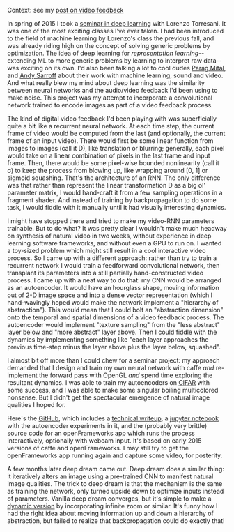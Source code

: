 <!--
.. title: Video Synthesis With Convolutional Autoencoders
.. slug: convnet-video-feedback
.. date: 2017-01-09 18:26:25 UTC-05:00
.. tags: machine learning, deep learning, autoencoder, recurrent, video feedback, visual, openFrameworks, caffe, lorenzo torresani
.. category:
.. link:
.. description:
.. type: text
-->

Context: see my [post on video feedback](../video-feedback)

In spring of 2015 I took a [seminar in deep learning](http://www.cs.dartmouth.edu/~lorenzo/teaching/cs189/Archive/Spring2015/) with Lorenzo Torresani. It was one of the most exciting classes I've ever taken. I had been introduced to the field of machine learning by Lorenzo's class the previous fall, and was already riding high on the concept of solving generic problems by optimization. The idea of deep learning for *representation learning*--extending ML to more generic problems by learning to interpret raw data--was exciting on its own. I'd also been talking a lot to cool dudes [Parag Mital](http://pkmital.com/home/), and [Andy Sarroff](http://www.cs.dartmouth.edu/~sarroff/) about their work with machine learning, sound and video. And what really blew my mind about deep learning was the similarity between neural networks and the audio/video feedback I'd been using to make noise. This project was my attempt to incorporate a convolutional network trained to encode images as part of a video feedback process.

The kind of digital video feedback I'd been playing with was superficially quite a bit like a recurrent neural network. At each time step, the current frame of video would be computed from the last (and optionally, the current frame of an input video). There would first be some linear function from images to images (call it D), like translation or blurring; generally, each pixel would take on a linear combination of pixels in the last frame and input frame. Then, there would be some pixel-wise bounded nonlinearity (call it σ) to keep the process from blowing up, like wrapping around [0, 1] or sigmoid squashing. That's the architecture of an RNN. The only difference was that rather than represent the linear transformation D as a big ol' parameter matrix, I would hand-craft it from a few sampling operations in a fragment shader. And instead of training by backpropagation to do some task, I would fiddle with it manually until it had visually interesting dynamics.

I might have stopped there and tried to make my video-RNN parameters trainable. But to do what? It was pretty clear I wouldn't make much headway on synthesis of natural video in two weeks, without experience in deep learning software frameworks, and without even a GPU to run on. I wanted a toy-sized problem which might still result in a cool interactive video process. So I came up with a different approach: rather than try to train a recurrent network I would train a feedforward convolutional network, then transplant its parameters into a still partially hand-constructed video process. I came up with a neat way to do that: my CNN would be arranged as an autoencoder. It would have an hourglass shape, moving information out of 2-D image space and into a dense vector representation (which I hand-wavingly hoped would make the network implement a "hierarchy of abstraction"). This would mean that I could bolt an "abstraction dimension" onto the temporal and spatial dimensions of a video feedback process. The autoencoder would implement "texture sampling" from the "less abstract" layer below and "more abstract" layer above. Then I could fiddle with the dynamics by implementing something like "each layer approaches the previous time-step minus the layer above plus the layer below, squashed".

I almost bit off more than I could chew for a seminar project: my approach demanded that I design and train my own neural network with caffe *and* re-implement the forward pass with OpenGL *and* spend time exploring the resultant dynamics. I was able to train my autoencoders on [CIFAR](https://www.cs.toronto.edu/~kriz/cifar.html) with some success, and I was able to make some singular boiling multicolored nonsense. But I didn't get the spectacular emergence of natural image qualities I hoped for.

Here's the [GitHub](https://github.com/victor-shepardson/feature-feedback), which includes a [technical writeup](https://github.com/victor-shepardson/feature-feedback/blob/master/notebooks/writeup.ipynb), a [jupyter notebook](https://github.com/victor-shepardson/feature-feedback/blob/master/notebooks/presentation.ipynb) with the autoencoder experiments in it, and the (probably very brittle) source code for an openFrameworks app which runs the process interactively, optionally with webcam input. It's based on early 2015 versions of caffe and openFrameworks. I may still try to get the openFrameworks app running again and capture some video, for posterity.

A few months later deep dream came out. Deep dream does a similar thing: it iteratively alters an image using a pre-trained CNN to manifest natural image qualities. The trick to deep dream is that the mechanism is the same as training the network, only turned upside down to optimize inputs instead of parameters. Vanilla deep dream converges, but it's simple to make a [dynamic version](https://www.youtube.com/watch?v=IREsx-xWQ0g) by incorporating infinite zoom or similar. It's funny how I had the right idea about moving information up and down a hierarchy of abstraction, but failed to realize that backpropagation could do exactly that!
